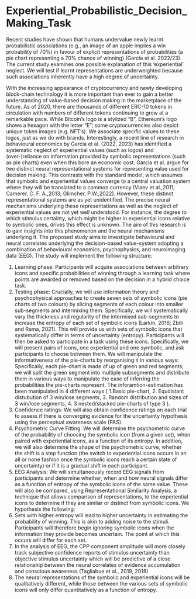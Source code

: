 # Experiential_Probabilistic_Decision_Making_Task
Recent studies have shown that humans undervalue newly learnt probabilistic associations (e.g., an image of an apple implies a win probability of 70%) in favour of explicit representations of probabilities (a pie chart representing a 70% chance of winning) (Garcia et al. 2022/23). The current study examines one possible explanation of this ‘experiential’ neglect. We will test if learnt representations are underweighted because such associations inherently have a high degree of uncertainty.

With the increasing appearance of cryptocurrency and newly developing block-chain technology it is more important than ever to gain a better understanding of value-based decision making in the marketplace of the future. As of 2020, there are thousands of different ERC-10 tokens in circulation with numbers of different tokens continuing to grow at a remarkable pace. While Bitcoin’s logo is a stylized “B”, Ethereum’s logo shows a hexagon with the letter “E”; some cryptocurrencies also depict unique token images (e.g. NFT’s). We associate specific values to these logos, just as we do with brands. Interestingly, a recent line of research in behavioural economics by Garcia et al. (2022, 2023) has identified a systematic neglect of experiential values (such as logos) and (over-)reliance on information provided by symbolic representations (such as pie charts) even when this bore an economic cost. Garcia et al. argue for two distinct neural representational systems for representing value used for decision making. This contrasts with the standard model, which assumes that symbolic and experiential values converge to a central valuation system where they will be translated to a common currency (Vlaev et al.,2011; Camerer, C. F. A.,2013; Glimcher, P.W.,2022). However, these distinct representational systems are as yet unidentified.
The precise neural mechanisms underlying these representations as well as the neglect of experiential values are not yet well understood. For instance, the degree to which stimulus certainty, which might be higher in experiential icons relative to symbolic ones, drives this effect is unknown. The aim of this research is to gain insights into this phenomenon and the neural mechanisms underlying it.
The proposed study aims to investigate behavioural and neural correlates underlying the decision-based value-system adopting a combination of behavioural economics, psychophysics, and neuroimaging data (EEG). 
The study will implement the following structure: 
1.	Learning phase:
Participants will acquire associations between arbitrary icons and specific probabilities of winning through a learning task where points are awarded or removed based on the decision in a hybrid choice task.
2.	Testing phase:
Crucially, we will use information theory and psychophysical approaches to create seven sets of symbolic icons (pie charts of two colours) by slicing segments of each colour into smaller sub-segments and intermixing them. Specifically, we will systematically vary the thickness and regularity of the intermixed sub-segments to increase the entropy of each set of symbolic icons (Larkin, 2016; Zbili and Rama, 2021). This will provide us with sets of symbolic icons that systematically differ in terms of uncertainty (entropy). Participants will then be asked to participate in a task using these icons. Specifically, we will present pairs of icons, one experiential and one symbolic, and ask participants to choose between them. We will manipulate the informativeness of the pie-charts by reorganising it in various ways: Specifically, each pie-chart is made of up of green and red segments; we will split the green segment into multiple subsegments and distribute them in various ways to manipulate the ease of inferring the probabilities the pie-charts represent. The inforamtion-estimation has been manipulated in 4 different ways ( 1.Basic pie-chart, 2. Equdistant distubution of 3 win/lose segments, 3. Random distribution and sizes of 3 win/lose segments, 4. 3 nested/stacked pie-charts of type 3 ).
3.	Confidence ratings:
We will also obtain confidence ratings on each trial to assess if there is converging evidence for the uncertainty hypothesis using the perceptual awareness scale (PAS).  
4.	Psychometric Curve Fitting:
We will determine the psychometric curve of the probability of choosing the symbolic icon (from a given set), when paired with experiential icons, as a function of its entropy. In addition, we will also determine the shape of the psychometric curve, whether the shift is a step function (the switch to experiential icons occurs in an all or none fashion once the symbolic icons reach a certain state of uncertainty) or if it is a gradual shift in each participant.
5.	EEG Analysis: 
We will simultaneously record EEG signals from participants and determine whether, when and how neural signals differ as a function of entropy of the symbolic icons of the same value. These will also be compared, using Representational Similarity Analysis, a technique that allows comparison of representations, to the experiential icons to determine if they are similar or distinct from symbolic icons.
We hypothesis the following: 
1.	Sets with higher entropy will lead to higher uncertainty in estimating the probability of winning. This is akin to adding noise to the stimuli. Participants will therefore begin ignoring symbolic icons when the information they provide becomes uncertain. The point at which this occurs will differ for each set.
2.	In the analysis of EEG, the CPP component amplitude will more closely track subjective confidence reports of stimulus uncertainty than objective stimulus uncertainty which will be predictive of a close relationship between the neural correlates of evidence accumulation and conscious awareness (Tagliabue et al., 2019, 2018) 
3.	The neural representations of the symbolic and experiential icons will be qualitatively different, while those between the various sets of symbolic icons will only differ quantitatively as a function of entropy.
